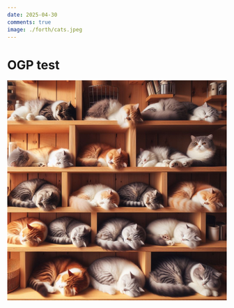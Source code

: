 ```yaml
---
date: 2025-04-30
comments: true
image: ./forth/cats.jpeg
---
```


# OGP test

![画像の説明](./forth/cats.jpeg)
